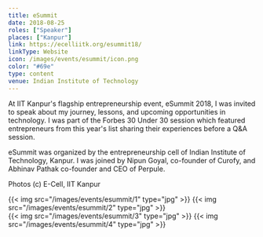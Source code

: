 ```yaml
---
title: eSummit
date: 2018-08-25
roles: ["Speaker"]
places: ["Kanpur"]
link: https://ecelliitk.org/esummit18/
linkType: Website
icon: /images/events/esummit/icon.png
color: "#69e"
type: content
venue: Indian Institute of Technology
---
```


At IIT Kanpur's flagship entrepreneurship event, eSummit 2018, I was invited to speak about my journey, lessons, and upcoming opportunities in technology. I was part of the Forbes 30 Under 30 session which featured entrepreneurs from this year's list sharing their experiences before a Q&A session.

<!--more-->

eSummit was organized by the entrepreneurship cell of Indian Institute of Technology, Kanpur. I was joined by Nipun Goyal, co-founder of Curofy, and Abhinav Pathak co-founder and CEO of Perpule.

Photos (c) E-Cell, IIT Kanpur

<div class="two-images">
	{{< img src="/images/events/esummit/1" type="jpg" >}}
	{{< img src="/images/events/esummit/2" type="jpg" >}}
</div>

<div class="two-images">
	{{< img src="/images/events/esummit/3" type="jpg" >}}
	{{< img src="/images/events/esummit/4" type="jpg" >}}
</div>